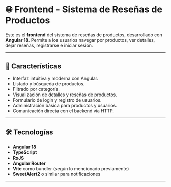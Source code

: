# 🌐 Frontend - Sistema de Reseñas de Productos

Este es el **frontend** del sistema de reseñas de productos, desarrollado con **Angular 18**. Permite a los usuarios navegar por productos, ver detalles, dejar reseñas, registrarse e iniciar sesión.

---

## 🚀 Características

- Interfaz intuitiva y moderna con Angular.
- Listado y búsqueda de productos.
- Filtrado por categoría.
- Visualización de detalles y reseñas de productos.
- Formulario de login y registro de usuarios.
- Administración básica para productos y usuarios.
- Comunicación directa con el backend vía HTTP.

---

## 🛠️ Tecnologías

- **Angular 18**
- **TypeScript**
- **RxJS**
- **Angular Router**
- **Vite** como bundler (según lo mencionado previamente)
- **SweetAlert2** o similar para notificaciones

---


